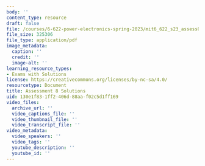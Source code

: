 ```yaml
---
body: ''
content_type: resource
draft: false
file: /courses/6-622-power-electronics-spring-2023/mit6_622_s23_assess08_sol.pdf
file_size: 325306
file_type: application/pdf
image_metadata:
  caption: ''
  credit: ''
  image-alt: ''
learning_resource_types:
- Exams with Solutions
license: https://creativecommons.org/licenses/by-nc-sa/4.0/
resourcetype: Document
title: Assessment 8 Solutions
uid: 130e1f83-1ff2-406d-88aa-f02c5d1ff169
video_files:
  archive_url: ''
  video_captions_file: ''
  video_thumbnail_file: ''
  video_transcript_file: ''
video_metadata:
  video_speakers: ''
  video_tags: ''
  youtube_description: ''
  youtube_id: ''
---
```

